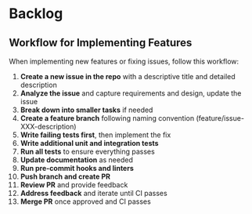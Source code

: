 # Backlog

## Workflow for Implementing Features

When implementing new features or fixing issues, follow this workflow:

1. **Create a new issue in the repo** with a descriptive title and detailed description
2. **Analyze the issue** and capture requirements and design, update the issue
3. **Break down into smaller tasks** if needed
4. **Create a feature branch** following naming convention (feature/issue-XXX-description)
5. **Write failing tests first**, then implement the fix
6. **Write additional unit and integration tests**
7. **Run all tests** to ensure everything passes
8. **Update documentation** as needed
9. **Run pre-commit hooks and linters**
10. **Push branch and create PR**
11. **Review PR** and provide feedback
12. **Address feedback** and iterate until CI passes
13. **Merge PR** once approved and CI passes